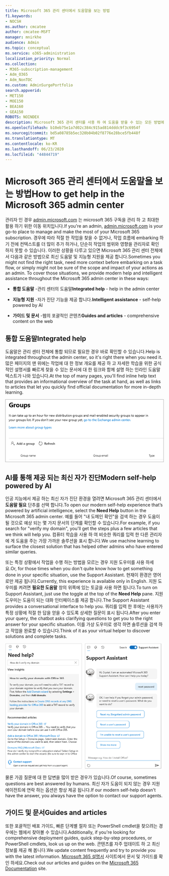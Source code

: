 ```yaml
---
title: Microsoft 365 관리 센터에서 도움말을 보는 방법
f1.keywords:
- NOCSH
ms.author: cmcatee
author: cmcatee-MSFT
manager: mnirkhe
audience: Admin
ms.topic: conceptual
ms.service: o365-administration
localization_priority: Normal
ms.collection:
- M365-subscription-management
- Adm_O365
- Adm_NonTOC
ms.custom: AdminSurgePortfolio
search.appverid:
- MET150
- MOE150
- BEA160
- GEA150
ROBOTS: NOINDEX
description: Microsoft 365 관리 센터를 사용 하 여 도움을 받을 수 있는 모든 방법에 대해 알아봅니다.
ms.openlocfilehash: b10eb75e1a7d02c384c915ad814dddc9f3c6954f
ms.sourcegitcommit: bd5a08785b5ec320b04b02f8776e28bce5fb448f
ms.translationtype: MT
ms.contentlocale: ko-KR
ms.lasthandoff: 06/23/2020
ms.locfileid: "44844719"
---
```

<!-- The following is just placeholder text from Madhura's mail. We need to add images/examples of each -->

# <a name="how-to-get-help-in-the-microsoft-365-admin-center"></a><span data-ttu-id="17c4e-103">Microsoft 365 관리 센터에서 도움말을 보는 방법</span><span class="sxs-lookup"><span data-stu-id="17c4e-103">How to get help in the Microsoft 365 admin center</span></span>

<span data-ttu-id="17c4e-104">관리자 인 경우 [admin.microsoft.com](https://admin.microsoft.com) 는 microsoft 365 구독을 관리 하 고 최대한 활용 하기 위한 이동 위치입니다.</span><span class="sxs-lookup"><span data-stu-id="17c4e-104">If you're an admin, [admin.microsoft.com](https://admin.microsoft.com) is your go-to place to manage and make the most of your Microsoft 365 subscription.</span></span> <span data-ttu-id="17c4e-105">경우에 따라 적절 한 작업을 찾을 수 없거나, 작업 흐름에 embarking 하기 전에 컨텍스트를 더 많이 추가 하거나, 단순히 작업의 범위와 영향을 관리자로 확인 하지 못할 수 있습니다. 이러한 상황을 다루고 있으면 Microsoft 365 관리 센터 전체에서 다음과 같은 방법으로 최신 도움말 및 지능형 지원을 제공 합니다.</span><span class="sxs-lookup"><span data-stu-id="17c4e-105">Sometimes you might not find the right task, need more context before embarking on a task flow, or simply might not be sure of the scope and impact of your actions as an admin. To cover those situations, we provide modern help and intelligent assistance throughout the Microsoft 365 admin center in these ways:</span></span>

* <span data-ttu-id="17c4e-106">**통합 도움말** -관리 센터의 도움말</span><span class="sxs-lookup"><span data-stu-id="17c4e-106">**Integrated help** - help in the admin center</span></span>

* <span data-ttu-id="17c4e-107">**지능형 지원** -자가 진단 기능을 제공 합니다.</span><span class="sxs-lookup"><span data-stu-id="17c4e-107">**Intelligent assistance** - self-help powered by AI</span></span>

* <span data-ttu-id="17c4e-108">**가이드 및 문서** -웹의 포괄적인 콘텐츠</span><span class="sxs-lookup"><span data-stu-id="17c4e-108">**Guides and articles** - comprehensive content on the web</span></span>

## <a name="integrated-help"></a><span data-ttu-id="17c4e-109">통합 도움말</span><span class="sxs-lookup"><span data-stu-id="17c4e-109">Integrated help</span></span>

<span data-ttu-id="17c4e-110">도움말은 관리 센터 전체에 통합 되므로 필요한 경우 바로 확인할 수 있습니다.</span><span class="sxs-lookup"><span data-stu-id="17c4e-110">Help is integrated throughout the admin center, so it's right there when you need it.</span></span> <span data-ttu-id="17c4e-111">많은 페이지의 맨 위에는 작업에 대 한 정보 개요를 제공 하 고 자세한 학습을 위한 공식적인 설명서를 빠르게 찾을 수 있는 문서에 대 한 링크와 함께 설명 하는 인라인 도움말 텍스트가 나와 있습니다.</span><span class="sxs-lookup"><span data-stu-id="17c4e-111">At the top of many pages, you'll find inline help text that provides an informational overview of the task at hand, as well as links to articles that let you quickly find official documentation for more in-depth learning.</span></span>

![인라인 도움말과 문서에 대 한 링크를 보여 주는 그룹 페이지](../../media/integrated-help.png)

## <a name="modern-self-help-powered-by-ai"></a><span data-ttu-id="17c4e-113">AI를 통해 제공 되는 최신 자가 진단</span><span class="sxs-lookup"><span data-stu-id="17c4e-113">Modern self-help powered by AI</span></span>

<span data-ttu-id="17c4e-114">인공 지능에서 제공 하는 최신 자가 진단 환경을 열려면 Microsoft 365 관리 센터에서 **도움말 필요** 단추를 선택 합니다.</span><span class="sxs-lookup"><span data-stu-id="17c4e-114">To open our modern self-help experience that’s powered by artificial intelligence, select the **Need Help** button in the Microsoft 365 admin center.</span></span> <span data-ttu-id="17c4e-115">예를 들어 "내 도메인 확인"을 검색 하는 경우 도움이 될 것으로 예상 되는 몇 가지 문서의 단계를 확인할 수 있습니다.</span><span class="sxs-lookup"><span data-stu-id="17c4e-115">For example, if you search for "verify my domain", you'll get the steps plus a few articles that we think will help you.</span></span> <span data-ttu-id="17c4e-116">컴퓨터 학습을 사용 하 여 비슷한 쿼리를 입력 한 다른 관리자에 게 도움을 주는 가장 가까운 솔루션을 표시 합니다.</span><span class="sxs-lookup"><span data-stu-id="17c4e-116">We use machine learning to surface the closest solution that has helped other admins who have entered similar queries.</span></span>

<span data-ttu-id="17c4e-117">또는 특정 상황에서 작업을 수행 하는 방법을 모르는 경우 지원 도우미를 사용 하세요.</span><span class="sxs-lookup"><span data-stu-id="17c4e-117">Or, for those times when you don't quite know how to get something done in your specific situation, use the Support Assistant.</span></span> <span data-ttu-id="17c4e-118">현재이 환경은 영어로만 제공 됩니다.</span><span class="sxs-lookup"><span data-stu-id="17c4e-118">Currently, this experience is available only in English.</span></span> <span data-ttu-id="17c4e-119">지원 도우미를 켜려면 **필요한 도움말** 창의 위쪽에 있는 토글을 사용 하면 됩니다.</span><span class="sxs-lookup"><span data-stu-id="17c4e-119">To turn on Support Assistant, just use the toggle at the top of the **Need Help** pane.</span></span> <span data-ttu-id="17c4e-120">지원 도우미는 도움이 되는 대화 인터페이스를 제공 합니다.</span><span class="sxs-lookup"><span data-stu-id="17c4e-120">The Support Assistant provides a conversational interface to help you.</span></span> <span data-ttu-id="17c4e-121">쿼리를 입력 한 후에는 사용자가 특정 상황에 적절 한 답을 얻을 수 있도록 상세한 질문이 표시 됩니다.</span><span class="sxs-lookup"><span data-stu-id="17c4e-121">After you enter your query, the chatbot asks clarifying questions to get you to the right answer for your specific situation.</span></span> <span data-ttu-id="17c4e-122">이를 가상 도우미로 생각 하면 솔루션을 검색 하 고 작업을 완료할 수 있습니다.</span><span class="sxs-lookup"><span data-stu-id="17c4e-122">Think of it as your virtual helper to discover solutions and complete tasks.</span></span>

![최신 자가 진단](../../media/help-options.png)

<span data-ttu-id="17c4e-124">물론 가끔 질문에 대 한 답변을 많이 받은 경우가 있습니다.</span><span class="sxs-lookup"><span data-stu-id="17c4e-124">Of course, sometimes questions are best answered by humans.</span></span> <span data-ttu-id="17c4e-125">최신 자가 도움이 되지 않는 경우 지원 에이전트에 연락 하는 옵션은 항상 제공 됩니다.</span><span class="sxs-lookup"><span data-stu-id="17c4e-125">If our modern self-help doesn't have the answer, you always have the option to contact our support agents.</span></span>

## <a name="guides-and-articles"></a><span data-ttu-id="17c4e-126">가이드 및 문서</span><span class="sxs-lookup"><span data-stu-id="17c4e-126">Guides and articles</span></span>

<span data-ttu-id="17c4e-127">또한 포괄적인 배포 가이드, 빠른 단계별 절차 또는 PowerShell cmdlet을 찾으려는 경우에는 웹에서 찾아볼 수 있습니다.</span><span class="sxs-lookup"><span data-stu-id="17c4e-127">Additionally, if you're looking for comprehensive deployment guides, quick step-by-step procedures, or PowerShell cmdlets, look us up on the web.</span></span> <span data-ttu-id="17c4e-128">콘텐츠를 자주 업데이트 하 고 최신 정보를 제공 해 봅니다.</span><span class="sxs-lookup"><span data-stu-id="17c4e-128">We update content frequently and try to provide you with the latest information.</span></span> <span data-ttu-id="17c4e-129">[Microsoft 365 설명서](https://docs.microsoft.com/microsoft-365/) 사이트에서 문서 및 가이드를 확인 하세요.</span><span class="sxs-lookup"><span data-stu-id="17c4e-129">Check out our articles and guides on the [Microsoft 365 Documentation](https://docs.microsoft.com/microsoft-365/) site.</span></span>

